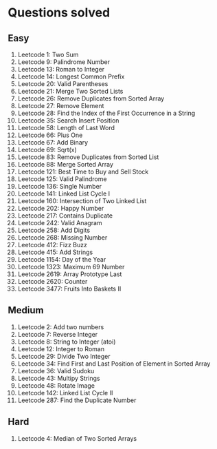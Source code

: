 # Questions solved

## Easy
1. Leetcode 1: Two Sum
2. Leetcode 9: Palindrome Number
3. Leetcode 13: Roman to Integer
4. Leetcode 14: Longest Common Prefix
5. Leetcode 20: Valid Parentheses
6. Leetcode 21: Merge Two Sorted Lists
7. Leetcode 26: Remove Duplicates from Sorted Array
8. Leetcode 27: Remove Element
9. Leetcode 28: Find the Index of the First Occurrence in a String
10. Leetcode 35: Search Insert Position
11. Leetcode 58: Length of Last Word
12. Leetcode 66: Plus One
13. Leetcode 67: Add Binary
14. Leetcode 69: Sqrt(x)
15. Leetcode 83: Remove Duplicates from Sorted List
16. Leetcode 88: Merge Sorted Array
17. Leetcode 121: Best Time to Buy and Sell Stock
18. Leetcode 125: Valid Palindrome
19. Leetcode 136: Single Number
20. Leetcode 141: Linked List Cycle I
21. Leetcode 160: Intersection of Two Linked List
22. Leetcode 202: Happy Number
23. Leetcode 217: Contains Duplicate
24. Leetcode 242: Valid Anagram
25. Leetcode 258: Add Digits
26. Leetcode 268: Missing Number
27. Leetcode 412: Fizz Buzz
28. Leetcode 415: Add Strings
29. Leetcode 1154: Day of the Year
30. Leetcode 1323: Maximum 69 Number
31. Leetcode 2619: Array Prototype Last
32. Leetcode 2620: Counter
33. Leetcode 3477: Fruits Into Baskets II

## Medium
1. Leetcode 2: Add two numbers
2. Leetcode 7: Reverse Integer
3. Leetcode 8: String to Integer (atoi)
4. Leetcode 12: Integer to Roman
5. Leetcode 29: Divide Two Integer
6. Leetcode 34: Find First and Last Position of Element in Sorted Array
7. Leetcode 36: Valid Sudoku
8. Leetcode 43: Multipy Strings
9. Leetcode 48: Rotate Image
10. Leetcode 142: Linked List Cycle II
11. Leetcode 287: Find the Duplicate Number

## Hard
1. Leetcode 4: Median of Two Sorted Arrays
